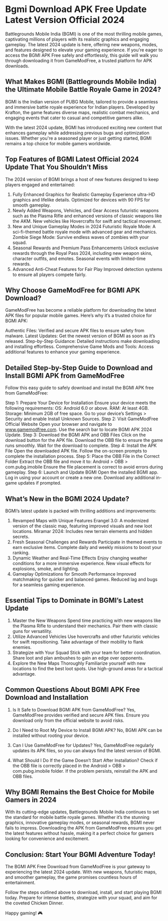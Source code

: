 # Bgmi Download APK Free Update Latest Version Official 2024
Battlegrounds Mobile India (BGMI) is one of the most thrilling mobile games, captivating millions of players with its realistic graphics and engaging gameplay. The latest 2024 update is here, offering new weapons, modes, and features designed to elevate your gaming experience. If you're eager to access the BGMI APK Free safely and effortlessly, this guide will walk you through downloading it from GameModFree, a trusted platform for APK downloads.

## What Makes BGMI (Battlegrounds Mobile India) the Ultimate Mobile Battle Royale Game in 2024?
BGMI is the Indian version of PUBG Mobile, tailored to provide a seamless and immersive battle royale experience for Indian players. Developed by Krafton, the game features diverse maps, realistic combat mechanics, and engaging events that cater to casual and competitive gamers alike.

With the latest 2024 update, BGMI has introduced exciting new content that enhances gameplay while addressing previous bugs and optimization issues. Whether you're a seasoned player or just getting started, BGMI remains a top choice for mobile gamers worldwide.

## Top Features of BGMI Latest Official 2024 Update That You Shouldn’t Miss
The 2024 version of BGMI brings a host of new features designed to keep players engaged and entertained:

1. Fully Enhanced Graphics for Realistic Gameplay
Experience ultra-HD graphics and lifelike details.
Optimized for devices with 90 FPS for smooth gameplay.
2. Newly Added Weapons, Vehicles, and Gear
Access futuristic weapons such as the Plasma Rifle and enhanced versions of classic weapons like the AKM.
New vehicles like Hovercrafts for swift and tactical movement.
3. New and Unique Gameplay Modes in 2024
Futuristic Royale Mode: A sci-fi-themed battle royale mode with advanced gear and mechanics.
Zombie Siege Mode: Survive endless waves of zombies with your squad.
4. Seasonal Rewards and Premium Pass Enhancements
Unlock exclusive rewards through the Royal Pass 2024, including new weapon skins, character outfits, and emotes.
Seasonal events with limited-time rewards.
5. Advanced Anti-Cheat Features for Fair Play
Improved detection systems to ensure all players compete fairly.
## Why Choose GameModFree for BGMI APK Download?
GameModFree has become a reliable platform for downloading the latest APK files for popular mobile games. Here’s why it’s a trusted choice for BGMI APK:

Authentic Files: Verified and secure APK files to ensure safety from malware.
Latest Updates: Get the newest version of BGMI as soon as it’s released.
Step-by-Step Guidance: Detailed instructions make downloading and installing effortless.
Comprehensive Game Mods and Tools: Access additional features to enhance your gaming experience.
## Detailed Step-by-Step Guide to Download and Install BGMI APK from GameModFree
Follow this easy guide to safely download and install the BGMI APK free from GameModFree:

Step 1: Prepare Your Device for Installation
Ensure your device meets the following requirements:
OS: Android 6.0 or above.
RAM: At least 4GB.
Storage: Minimum 2GB of free space.
Go to your device’s Settings > Security and enable Install Unknown Sources.
Step 2: Visit GameModFree Official Website
Open your browser and navigate to www.gamemodfree.com.
Use the search bar to locate BGMI APK 2024 Update.
Step 3: Download the BGMI APK and OBB Files
Click on the download button for the APK file.
Download the OBB file to ensure the game runs smoothly.
Wait for the download to complete.
Step 4: Install the APK File
Open the downloaded APK file.
Follow the on-screen prompts to complete the installation process.
Step 5: Place the OBB File in the Correct Folder
Extract the OBB file and move it to:
Android > OBB > com.pubg.imobile
Ensure the file placement is correct to avoid errors during gameplay.
Step 6: Launch and Update BGMI
Open the installed BGMI app.
Log in using your account or create a new one.
Download any additional in-game updates if prompted.
## What’s New in the BGMI 2024 Update?
BGMI’s latest update is packed with thrilling additions and improvements:

1. Revamped Maps with Unique Features
Erangel 3.0: A modernized version of the classic map, featuring improved visuals and new loot locations.
Miramar 2024: Includes new terrain elements and hidden secrets.
2. Fresh Seasonal Challenges and Rewards
Participate in themed events to earn exclusive items.
Complete daily and weekly missions to boost your ranking.
3. Dynamic Weather and Real-Time Effects
Enjoy changing weather conditions for a more immersive experience.
New visual effects for explosions, smoke, and lighting.
4. Gameplay Optimizations for Smooth Performance
Improved matchmaking for quicker and balanced games.
Reduced lag and bugs for a seamless gaming experience.
## Essential Tips to Dominate in BGMI’s Latest Update
1. Master the New Weapons
Spend time practicing with new weapons like the Plasma Rifle to understand their mechanics.
Pair them with classic guns for versatility.
2. Utilize Advanced Vehicles
Use hovercrafts and other futuristic vehicles for swift repositioning.
Take advantage of their mobility to flank enemies.
3. Strategize with Your Squad
Stick with your team for better coordination.
Share loot and plan ambushes to gain an edge over opponents.
4. Explore the New Maps Thoroughly
Familiarize yourself with new locations to find the best loot spots.
Use high-ground areas for a tactical advantage.
## Common Questions About BGMI APK Free Download and Installation
1. Is It Safe to Download BGMI APK from GameModFree?
Yes, GameModFree provides verified and secure APK files. Ensure you download only from the official website to avoid risks.

2. Do I Need to Root My Device to Install BGMI APK?
No, BGMI APK can be installed without rooting your device.

3. Can I Use GameModFree for Updates?
Yes, GameModFree regularly updates its APK files, so you can always find the latest version of BGMI.

4. What Should I Do If the Game Doesn’t Start After Installation?
Check if the OBB file is correctly placed in the Android > OBB > com.pubg.imobile folder. If the problem persists, reinstall the APK and OBB files.

## Why BGMI Remains the Best Choice for Mobile Gamers in 2024
With its cutting-edge updates, Battlegrounds Mobile India continues to set the standard for mobile battle royale games. Whether it’s the stunning graphics, innovative gameplay modes, or seasonal rewards, BGMI never fails to impress. Downloading the APK from GameModFree ensures you get the latest features without hassle, making it a perfect choice for gamers looking for convenience and excitement.

## Conclusion: Start Your BGMI Adventure Today!
The BGMI APK Free Download from GameModFree is your gateway to experiencing the latest 2024 update. With new weapons, futuristic maps, and smoother gameplay, the game promises countless hours of entertainment.

Follow the steps outlined above to download, install, and start playing BGMI today. Prepare for intense battles, strategize with your squad, and aim for the coveted Chicken Dinner.

Happy gaming! 🎮
